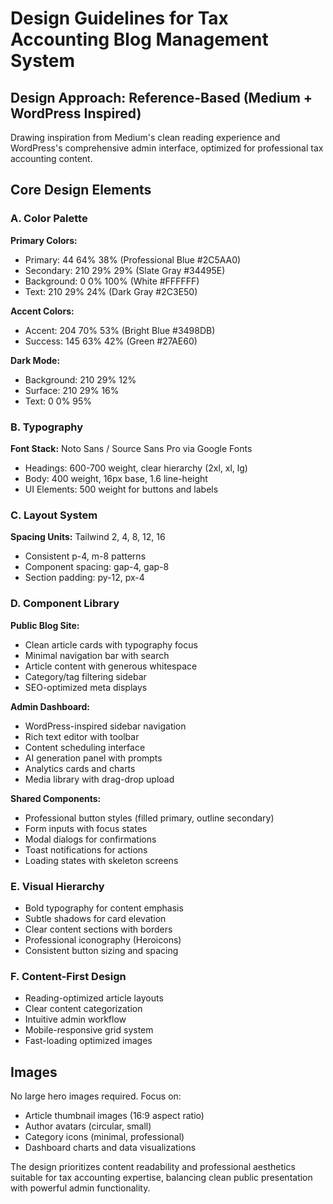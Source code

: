 # Design Guidelines for Tax Accounting Blog Management System

## Design Approach: Reference-Based (Medium + WordPress Inspired)
Drawing inspiration from Medium's clean reading experience and WordPress's comprehensive admin interface, optimized for professional tax accounting content.

## Core Design Elements

### A. Color Palette
**Primary Colors:**
- Primary: 44 64% 38% (Professional Blue #2C5AA0)
- Secondary: 210 29% 29% (Slate Gray #34495E)
- Background: 0 0% 100% (White #FFFFFF)
- Text: 210 29% 24% (Dark Gray #2C3E50)

**Accent Colors:**
- Accent: 204 70% 53% (Bright Blue #3498DB)
- Success: 145 63% 42% (Green #27AE60)

**Dark Mode:**
- Background: 210 29% 12%
- Surface: 210 29% 16%
- Text: 0 0% 95%

### B. Typography
**Font Stack:** Noto Sans / Source Sans Pro via Google Fonts
- Headings: 600-700 weight, clear hierarchy (2xl, xl, lg)
- Body: 400 weight, 16px base, 1.6 line-height
- UI Elements: 500 weight for buttons and labels

### C. Layout System
**Spacing Units:** Tailwind 2, 4, 8, 12, 16
- Consistent p-4, m-8 patterns
- Component spacing: gap-4, gap-8
- Section padding: py-12, px-4

### D. Component Library

**Public Blog Site:**
- Clean article cards with typography focus
- Minimal navigation bar with search
- Article content with generous whitespace
- Category/tag filtering sidebar
- SEO-optimized meta displays

**Admin Dashboard:**
- WordPress-inspired sidebar navigation
- Rich text editor with toolbar
- Content scheduling interface
- AI generation panel with prompts
- Analytics cards and charts
- Media library with drag-drop upload

**Shared Components:**
- Professional button styles (filled primary, outline secondary)
- Form inputs with focus states
- Modal dialogs for confirmations
- Toast notifications for actions
- Loading states with skeleton screens

### E. Visual Hierarchy
- Bold typography for content emphasis
- Subtle shadows for card elevation
- Clear content sections with borders
- Professional iconography (Heroicons)
- Consistent button sizing and spacing

### F. Content-First Design
- Reading-optimized article layouts
- Clear content categorization
- Intuitive admin workflow
- Mobile-responsive grid system
- Fast-loading optimized images

## Images
No large hero images required. Focus on:
- Article thumbnail images (16:9 aspect ratio)
- Author avatars (circular, small)
- Category icons (minimal, professional)
- Dashboard charts and data visualizations

The design prioritizes content readability and professional aesthetics suitable for tax accounting expertise, balancing clean public presentation with powerful admin functionality.